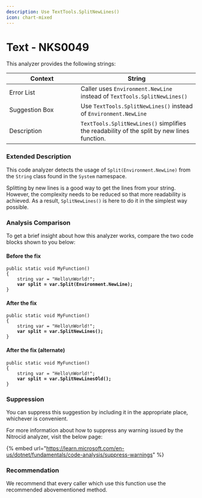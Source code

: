 ```yaml
---
description: Use TextTools.SplitNewLines()
icon: chart-mixed
---
```


# Text - NKS0049

This analyzer provides the following strings:

<table><thead><tr><th width="174">Context</th><th>String</th></tr></thead><tbody><tr><td>Error List</td><td>Caller uses <code>Environment.NewLine</code> instead of <code>TextTools.SplitNewLines()</code></td></tr><tr><td>Suggestion Box</td><td>Use <code>TextTools.SplitNewLines()</code> instead of <code>Environment.NewLine</code></td></tr><tr><td>Description</td><td><code>TextTools.SplitNewLines()</code> simplifies the readability of the split by new lines function.</td></tr></tbody></table>

### Extended Description

This code analyzer detects the usage of `Split(Environment.NewLine)` from the `String` class found in the `System` namespace.

Splitting by new lines is a good way to get the lines from your string. However, the complexity needs to be reduced so that more readability is achieved. As a result, `SplitNewLines()` is here to do it in the simplest way possible.

### Analysis Comparison

To get a brief insight about how this analyzer works, compare the two code blocks shown to you below:

#### Before the fix

<pre class="language-csharp" data-title="Somewhere in your mod code..." data-line-numbers><code class="lang-csharp">public static void MyFunction()
{
    string var = "Hello\nWorld!";
<strong>    var split = var.Split(Environment.NewLine);
</strong>}
</code></pre>

#### After the fix

<pre class="language-csharp" data-title="Somewhere in your mod code..." data-line-numbers><code class="lang-csharp">public static void MyFunction()
{
    string var = "Hello\nWorld!";
<strong>    var split = var.SplitNewLines();
</strong>}
</code></pre>

#### After the fix (alternate)

<pre class="language-csharp" data-title="Somewhere in your mod code" data-line-numbers><code class="lang-csharp">public static void MyFunction()
{
    string var = "Hello\nWorld!";
<strong>    var split = var.SplitNewLinesOld();
</strong>}
</code></pre>

### Suppression

You can suppress this suggestion by including it in the appropriate place, whichever is convenient.

For more information about how to suppress any warning issued by the Nitrocid analyzer, visit the below page:

{% embed url="https://learn.microsoft.com/en-us/dotnet/fundamentals/code-analysis/suppress-warnings" %}

### Recommendation

We recommend that every caller which use this function use the recommended abovementioned method.
